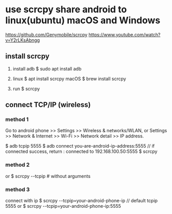 # use scrcpy share android to linux(ubuntu) macOS and Windows

https://github.com/Genymobile/scrcpy
https://www.youtube.com/watch?v=Y2rLKsAbngg

## install scrcpy

1. install adb
$ sudo apt install adb

2. linux
$ apt install scrcpy
macOS
$ brew install scrcpy

3. run
$ scrcpy

## connect TCP/IP (wireless)

### method 1

Go to android phone >> Settings >> Wireless & networks/WLAN, or Settings >> Network & Internet >> Wi-Fi >> Network detail >> IP address.

$ adb tcpip 5555
$ adb connect you-are-android-ip-address:5555  // if connected success, return : connected to 192.168.100.50:5555
$ scrcpy 


### method 2
or
$ scrcpy --tcpip    # without arguments

### method 3
connect with ip
$ scrcpy --tcpip=your-android-phone-ip  // default tcpip 5555
or
$ scrcpy --tcpip=your-android-phone-ip:5555



